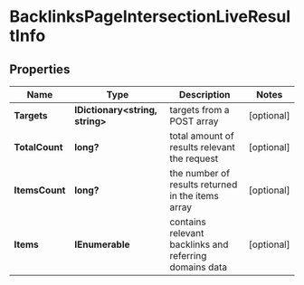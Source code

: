 # BacklinksPageIntersectionLiveResultInfo


## Properties

| Name | Type | Description | Notes |
|------------ | ------------- | ------------- | -------------|
**Targets** | **IDictionary<string, string>** | targets from a POST array |[optional]|
**TotalCount** | **long?** | total amount of results relevant the request |[optional]|
**ItemsCount** | **long?** | the number of results returned in the items array |[optional]|
**Items** | **IEnumerable<BacklinksPageIntersectionLiveItem>** | contains relevant backlinks and referring domains data |[optional]|